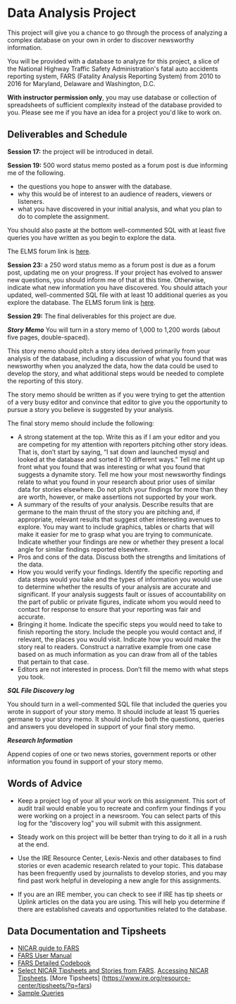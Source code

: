 # Data Analysis Project

This project will give you a chance to go through the process of analyzing a complex database on your own in order to discover newsworthy information.  

You will be provided with a database to analyze for this project, a slice of the National Highway Traffic Safety Administration's fatal auto accidents reporting system, FARS (Fatality Analysis Reporting System) from 2010 to 2016 for Maryland, Delaware and Washington, D.C.

**With instructor permission only**, you may use database or collection of spreadsheets of sufficient complexity instead of the database provided to you. Please see me if you have an idea for a project you'd like to work on.  

## Deliverables and Schedule

**Session 17:** the project will be introduced in detail.

**Session 19:** 500 word status memo posted as a forum post is due informing me of the following.

* the questions you hope to answer with the database.
* why this would be of interest to an audience of readers, viewers or listeners.
* what you have discovered in your initial analysis, and what you plan to do to complete the assignment.

You should also paste at the bottom well-commented SQL with at least five queries you have written as you begin to explore the data.

The ELMS forum link is [here](https://umd.instructure.com/courses/1259604/discussion_topics/3627337).

**Session 23:** a 250 word status memo as a forum post is due as a forum post, updating me on your progress. If your project has evolved to answer new questions, you should inform me of that at this time. Otherwise, indicate what new information you have discovered.  You should attach your updated, well-commented SQL file with at least 10 additional queries as you explore the database.
The ELMS forum link is [here](https://umd.instructure.com/courses/1259604/discussion_topics/3636252).

**Session 29:** The final deliverables for this project are due.  

***Story Memo***
You will turn in a story memo of 1,000 to 1,200 words (about five pages, double-spaced).

This story memo should pitch a story idea derived primarily from your analysis of the database, including a discussion of what you found that was newsworthy when you analyzed the data, how the data could be used to develop the story, and what additional steps would be needed to complete the reporting of this story.  

The story memo should be written as if you were trying to get the attention of a very busy editor and convince that editor to give you the opportunity to pursue a story you believe is suggested by your analysis.

The final story memo should include the following:

* A strong statement at the top.  Write this as if I am your editor and you are competing for my attention with reporters pitching other story ideas.  That is, don’t start by saying, “I sat down and launched mysql and looked at the database and sorted it 10 different ways.” Tell me right up front what you found that was interesting or what you found that suggests a dynamite story.  Tell me how your most newsworthy findings relate to what you found in your research about prior uses of similar data for stories elsewhere. Do not pitch your findings for more than they are worth, however, or make assertions not supported by your work.
* A summary of the results of your analysis. Describe results that are germane to the main thrust of the story you are pitching and, if appropriate, relevant results that suggest other interesting avenues to explore.  You may want to include graphics, tables or charts that will make it easier for me to grasp what you are trying to communicate. Indicate whether your findings are new or whether they present a local angle for similar findings reported elsewhere.
* Pros and cons of the data. Discuss both the strengths and limitations of the data.
* How you would verify your findings. Identify the specific reporting and data steps would you take and the types of information you would use to determine whether the results of your analysis are accurate and significant.  If your analysis suggests fault or issues of accountability on the part of public or private figures, indicate whom you would need to contact for response to ensure that your reporting was fair and accurate.
* Bringing it home. Indicate the specific steps you would need to take to finish reporting the story.  Include the people you would contact and, if relevant, the places you would visit. Indicate how you would make the story real to readers. Construct a narrative example from one case based on as much information as you can draw from all of the tables that pertain to that case.
* Editors are not interested in process. Don’t fill the memo with what steps you took.

***SQL File Discovery log***

You should turn in a well-commented SQL file that included the queries you wrote in support of your story memo. It should include at least 15 queries germane to your story memo. It should include both the questions, queries and answers you developed in support of your final story memo.

***Research Information***

Append copies of one or two news stories, government reports or other information you found in support of your story memo.

## Words of Advice

* Keep a project log of your all your work on this assignment. This sort of audit trail would enable you to recreate and confirm your findings if you were working on a project in a newsroom. You can select parts of this log for the “discovery log” you will submit with this assignment.

* Steady work on this project will be better than trying to do it all in a rush at the end.

* Use the IRE Resource Center, Lexis-Nexis and other databases to find stories or even academic research related to your topic. This database has been frequently used by journalists to develop stories, and you may find past work helpful in developing a new angle for this assignments.

* If you are an IRE member, you can check to see if IRE has tip sheets or Uplink articles on the data you are using. This will help you determine if there are established caveats and opportunities related to the database.

## Data Documentation and Tipsheets


* [NICAR guide to FARS](documentation/nicar-fars.txt)
* [FARS User Manual](documentation/FARS-User-Manual.pdf)
* [FARS Detailed Codebook](documentation/FARS-Coding.pdf)
* [Select NICAR Tipsheets and Stories from FARS](https://www.ire.org/product/dot-fatality-analysis-reporting-system-simplified).  [Accessing NICAR Tipsheets](https://umd.instructure.com/courses/1259604/pages/17-nicar-ire-login?module_item_id=9445309). [More Tipsheets] (https://www.ire.org/resource-center/tipsheets/?q=fars)
* [Sample Queries](documentation/fars-sample.sql)
